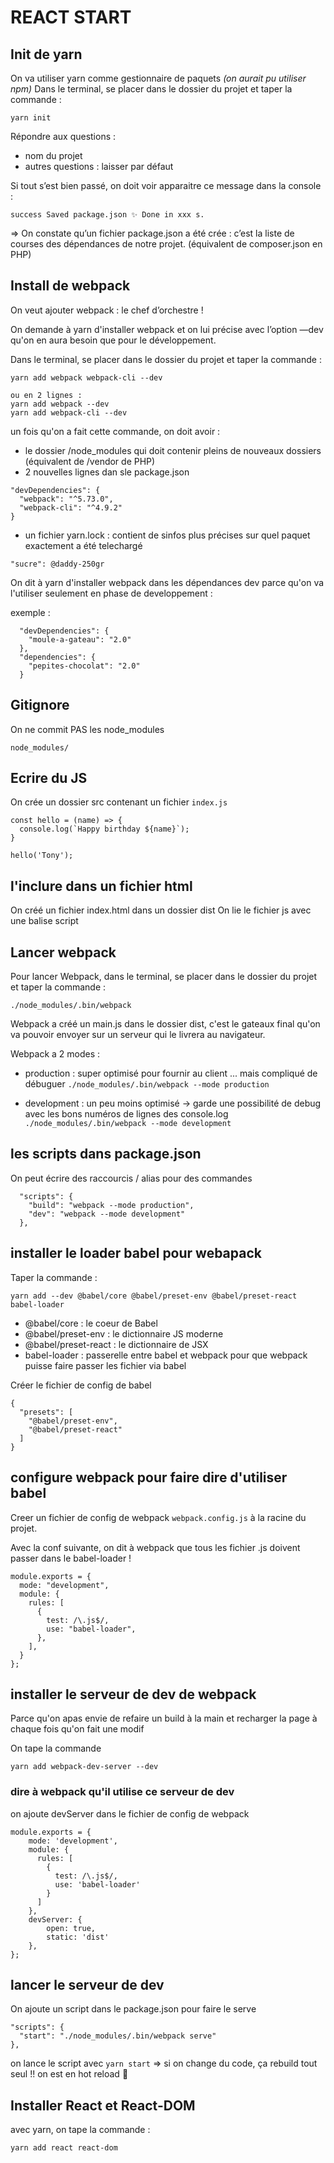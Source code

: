 # REACT START

## Init de yarn

On va utiliser yarn comme gestionnaire de paquets *(on aurait pu utiliser npm)*
Dans le terminal, se placer dans le dossier du projet et taper la commande :

```
yarn init
```

Répondre aux questions : 
- nom du projet 
- autres questions : laisser par défaut

Si tout s’est bien passé, on doit voir apparaitre ce message dans la console : 

```
success Saved package.json ✨ Done in xxx s.
```
⇒ On constate qu’un fichier package.json a été crée : c’est la liste de courses des dépendances de notre projet. (équivalent de composer.json en PHP)


## Install de webpack

On veut ajouter webpack : le chef d’orchestre !
 
On demande à yarn d'installer webpack et on lui précise avec l’option —dev qu'on en aura besoin que pour le développement. 

Dans le terminal, se placer dans le dossier du projet et taper la commande :

```
yarn add webpack webpack-cli --dev

ou en 2 lignes : 
yarn add webpack --dev
yarn add webpack-cli --dev
```

un fois qu'on a fait cette commande, on doit avoir : 
-  le dossier /node_modules qui doit contenir pleins de nouveaux dossiers (équivalent de /vendor de PHP)
- 2 nouvelles lignes dan sle package.json
```
"devDependencies": {
  "webpack": "^5.73.0",
  "webpack-cli": "^4.9.2"
}
```
- un fichier yarn.lock : contient de sinfos plus précises sur quel paquet exactement a été telechargé
```
"sucre": @daddy-250gr
```


On dit à yarn d'installer webpack dans les dépendances dev parce qu'on va l'utiliser seulement en phase de developpement :

exemple :
```
  "devDependencies": {
    "moule-a-gateau": "2.0"
  },
  "dependencies": {
    "pepites-chocolat": "2.0"
  }
```

## Gitignore

On ne commit PAS les node_modules

```.gitignore
node_modules/
```

## Ecrire du JS

On crée un dossier src contenant un fichier `index.js`
```
const hello = (name) => {
  console.log(`Happy birthday ${name}`);
}

hello('Tony');
```

## l'inclure dans un fichier html

On créé un fichier index.html dans un dossier dist
On lie le fichier js avec une balise script


## Lancer webpack

Pour lancer Webpack, dans le terminal, se placer dans le dossier du projet et taper la commande :

`./node_modules/.bin/webpack`

Webpack a créé un main.js dans le dossier dist, c'est le gateaux final qu'on va pouvoir envoyer sur un serveur qui le livrera au navigateur.

Webpack a 2 modes :

- production : super optimisé pour fournir au client ... mais compliqué de débuguer
`./node_modules/.bin/webpack --mode production`

- development : un peu moins optimisé → garde une possibilité de debug avec les bons numéros de lignes des console.log
`./node_modules/.bin/webpack --mode development`

## les scripts dans package.json

On peut écrire des raccourcis / alias pour des commandes

```
  "scripts": {
    "build": "webpack --mode production",
    "dev": "webpack --mode development"
  },
```

## installer le loader babel pour webapack

Taper la commande :
```
yarn add --dev @babel/core @babel/preset-env @babel/preset-react babel-loader
```

- @babel/core : le coeur de Babel
- @babel/preset-env : le dictionnaire JS moderne
- @babel/preset-react : le dictionnaire de JSX
- babel-loader : passerelle entre babel et webpack pour que webpack puisse faire passer les fichier via babel

Créer le fichier de config de babel 

```.babelrc
{
  "presets": [
    "@babel/preset-env",
    "@babel/preset-react"
  ]
}
```

## configure webpack pour faire dire d'utiliser babel

Creer un fichier de config de webpack `webpack.config.js` à la racine du projet.

Avec la conf suivante, on dit à webpack que tous les fichier .js doivent passer dans le babel-loader !

```
module.exports = {
  mode: "development",
  module: {
    rules: [
      {
        test: /\.js$/,
        use: "babel-loader",
      },
    ],
  }
};
```

## installer le serveur de dev de webpack

Parce qu'on apas envie de refaire un build à la main et recharger la page à chaque fois qu'on fait une modif

On tape la commande 
```
yarn add webpack-dev-server --dev
```

### dire à webpack qu'il utilise ce serveur de dev

on ajoute devServer dans le fichier de config de webpack

```
module.exports = {
    mode: 'development',
    module: {
      rules: [
        { 
          test: /\.js$/, 
          use: 'babel-loader' 
        }
      ]
    },
    devServer: {
        open: true,
        static: 'dist'
    },
};
```

## lancer le serveur de dev

On ajoute un script dans le package.json pour faire le serve
```
"scripts": {
  "start": "./node_modules/.bin/webpack serve"
},
```

on lance le script avec `yarn start`
=> si on change du code, ça rebuild tout seul !! on est en hot reload 🥳

## Installer React et React-DOM 

avec yarn, on tape la commande : 

```
yarn add react react-dom
```



